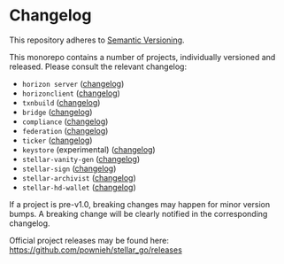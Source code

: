 # Changelog
This repository adheres to [Semantic Versioning](http://semver.org/).

This monorepo contains a number of projects, individually versioned and released. Please consult the relevant changelog:

* `horizon server` ([changelog](./services/horizon/CHANGELOG.md))
* `horizonclient` ([changelog](./clients/horizonclient/CHANGELOG.md))
* `txnbuild` ([changelog](./txnbuild/CHANGELOG.md))
* `bridge` ([changelog](./services/bridge/CHANGELOG.md))
* `compliance` ([changelog](./services/compliance/CHANGELOG.md))
* `federation` ([changelog](./services/federation/CHANGELOG.md))
* `ticker` ([changelog](./services/ticker/CHANGELOG.md))
* `keystore` (experimental) ([changelog](./services/keystore/CHANGELOG.md))
* `stellar-vanity-gen` ([changelog](./tools/stellar-vanity-gen/CHANGELOG.md))
* `stellar-sign` ([changelog](./tools/stellar-sign/CHANGELOG.md))
* `stellar-archivist` ([changelog](./tools/stellar-archivist/CHANGELOG.md))
* `stellar-hd-wallet` ([changelog](./tools/stellar-hd-wallet/CHANGELOG.md))

If a project is pre-v1.0, breaking changes may happen for minor version
bumps.  A breaking change will be clearly notified in the corresponding changelog.

Official project releases may be found here: https://github.com/pownieh/stellar_go/releases
